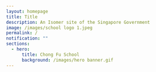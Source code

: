 ```yaml
---
layout: homepage
title: Title
description: An Isomer site of the Singapore Government
image: /images/school logo 1.jpeg
permalink: /
notification: ""
sections:
  - hero:
      title: Chong Fu School
      background: /images/hero banner.gif
---
```


